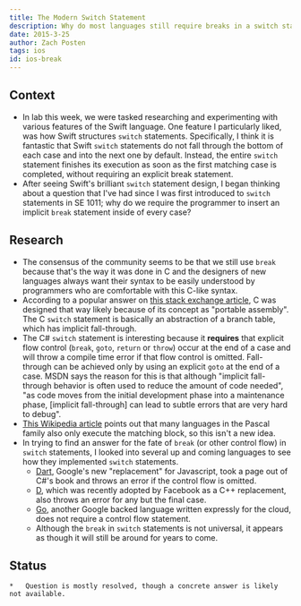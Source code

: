 ```yaml
---
title: The Modern Switch Statement
description: Why do most languages still require breaks in a switch statement? Is Swift the beginning of the end for these break statements?
date: 2015-3-25
author: Zach Posten
tags: ios
id: ios-break
---
```


## Context

- In lab this week, we were tasked researching and experimenting with various features of the Swift language. One feature I particularly liked, was how Swift structures `switch` statements. Specifically, I think it is fantastic that Swift `switch` statements do not fall through the bottom of each case and into the next one by default. Instead, the entire `switch` statement finishes its execution as soon as the first matching case is completed, without requiring an explicit break statement.
- After seeing Swift's brilliant `switch` statement design, I began thinking about a question that I've had since I was first introduced to `switch` statements in SE 1011; why do we require the programmer to insert an implicit `break` statement inside of every case?

## Research

- The consensus of the community seems to be that we still use `break` because that's the way it was done in C and the designers of new languages always want their syntax to be easily understood by programmers who are comfortable with this C-like syntax.
- According to a popular answer on [this stack exchange article](http://programmers.stackexchange.com/questions/162574/why-do-we-have-to-use-break-in-switch), C was designed that way likely because of its concept as "portable assembly". The C `switch` statement is basically an abstraction of a branch table, which has implicit fall-through.
- The C# `switch` statement is interesting because it **requires** that explicit flow control (`break`, `goto`, `return` or `throw`) occur at the end of a case and will throw a compile time error if that flow control is omitted. Fall-through can be achieved only by using an explicit `goto` at the end of a case. MSDN says the reason for this is that although "implicit fall-through behavior is often used to reduce the amount of code needed", "as code moves from the initial development phase into a maintenance phase, [implicit fall-through] can lead to subtle errors that are very hard to debug".
- [This Wikipedia article](http://en.wikipedia.org/wiki/Switch_statement) points out that many languages in the Pascal family also only execute the matching block, so this isn't a new idea.
- In trying to find an answer for the fate of `break` (or other control flow) in `switch` statements, I looked into several up and coming languages to see how they implemented `switch` statements.
  - [Dart](https://www.dartlang.org/dart-tips/dart-tips-ep-8.html), Google's new "replacement" for Javascript, took a page out of C#'s book and throws an error if the control flow is omitted.
  - [D](http://dlang.org/statement.html#SwitchStatement), which was recently adopted by Facebook as a C++ replacement, also throws an error for any but the final case.
  - [Go](https://golang.org/ref/spec#Switch_statements), another Google backed language written expressly for the cloud, does not require a control flow statement.
  - Although the `break` in `switch` statements is not universal, it appears as though it will still be around for years to come.

## Status

    *	Question is mostly resolved, though a concrete answer is likely not available.
